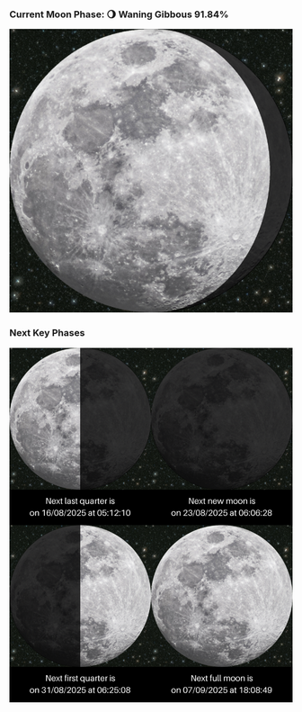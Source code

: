 ### Current Moon Phase: 🌖 Waning Gibbous 91.84%
![Moon Phase](moonphase.png)
### Next Key Phases
![Gallery](gallery.png)